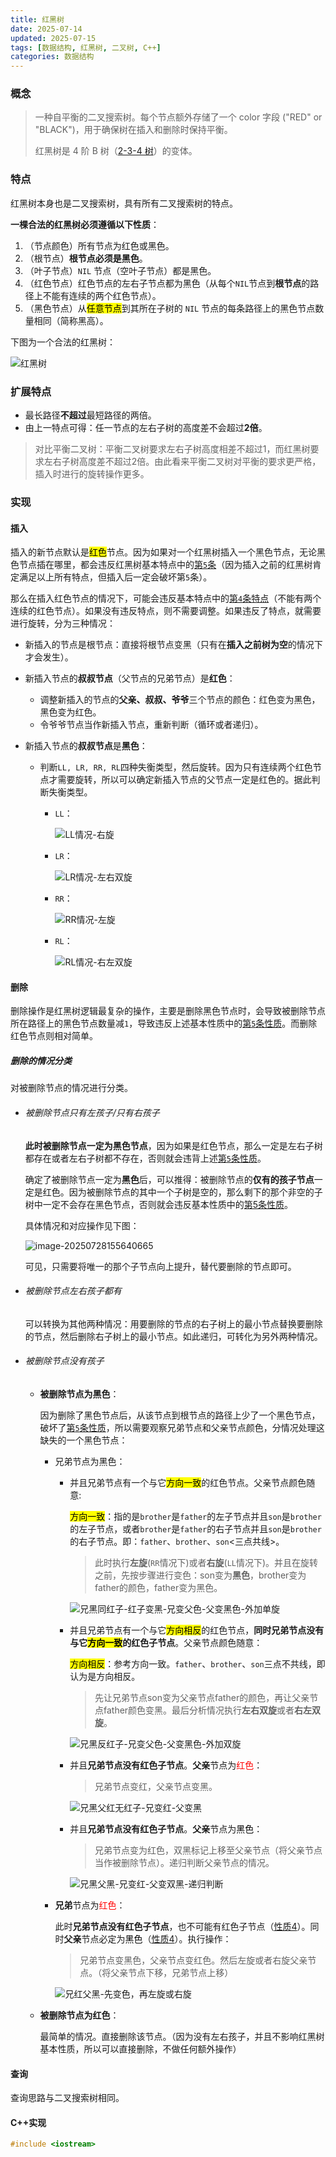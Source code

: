 ```yaml
---
title: 红黑树
date: 2025-07-14
updated: 2025-07-15
tags: [数据结构, 红黑树, 二叉树, C++]
categories: 数据结构
---
```


### 概念

> 一种自平衡的二叉搜索树。每个节点额外存储了一个 color 字段 ("RED" or "BLACK")，用于确保树在插入和删除时保持平衡。
>
> 红黑树是 4 阶 B 树（[2-3-4 树](https://oi-wiki.org/ds/2-3-4-tree/)）的变体。

### 特点

红黑树本身也是二叉搜索树，具有所有二叉搜索树的特点。

**一棵合法的红黑树必须遵循以下性质**：

1. <a name="性质1">（节点颜色）所有节点为红色或黑色</a>。
2. <a name="性质2">（根节点）**根节点必须是黑色**</a>。
3. <a name="性质3">（叶子节点）`NIL` 节点（空叶子节点）都是黑色</a>。
4. <a name="性质4">（红色节点）红色节点的左右子节点都为黑色（从每个`NIL`节点到**根节点**的路径上不能有连续的两个红色节点）</a>。
5. <a name="性质5">（黑色节点）从<mark>任意节点</mark>到其所在子树的 `NIL` 节点的每条路径上的黑色节点数量相同（简称黑高）</a>。

下图为一个合法的红黑树：

![红黑树](https://image-1258881983.cos.ap-beijing.myqcloud.com/imageimage-20250623201450979.png)

### 扩展特点

- 最长路径**不超过**最短路径的两倍。
- 由上一特点可得：任一节点的左右子树的高度差不会超过**2倍**。

> 对比平衡二叉树：平衡二叉树要求左右子树高度相差不超过1，而红黑树要求左右子树高度差不超过2倍。由此看来平衡二叉树对平衡的要求更严格，插入时进行的旋转操作更多。

### 实现

#### 插入

插入的新节点默认是<mark>红色</mark>节点。因为如果对一个红黑树插入一个黑色节点，无论黑色节点插在哪里，都会违反红黑树基本特点中的[第`5`条](#性质5)（因为插入之前的红黑树肯定满足以上所有特点，但插入后一定会破坏第`5`条）。

那么在插入红色节点的情况下，可能会违反基本特点中的[第`4`条特点](#性质4)（不能有两个连续的红色节点）。如果没有违反特点，则不需要调整。如果违反了特点，就需要进行旋转，分为三种情况：

- 新插入的节点是根节点：直接将根节点变黑（只有在**插入之前树为空**的情况下才会发生）。

- 新插入节点的**叔叔节点**（父节点的兄弟节点）是**红色**：
  - 调整新插入的节点的**父亲、叔叔、爷爷**三个节点的颜色：红色变为黑色，黑色变为红色。
  - 令爷爷节点当作新插入节点，重新判断（循环或者递归）。
  
- 新插入节点的**叔叔节点**是**黑色**：

  - 判断`LL, LR, RR, RL`四种失衡类型，然后旋转。因为只有连续两个红色节点才需要旋转，所以可以确定新插入节点的父节点一定是红色的。据此判断失衡类型。

    - `LL`：

      ![LL情况-右旋](https://image-1258881983.cos.ap-beijing.myqcloud.com/image%E5%BE%AE%E4%BF%A1%E5%9B%BE%E7%89%87_20250727161732_25.jpg)

    - `LR`：

      ![LR情况-左右双旋](https://image-1258881983.cos.ap-beijing.myqcloud.com/image%E5%BE%AE%E4%BF%A1%E5%9B%BE%E7%89%87_20250727161726_23.jpg)

    - `RR`：
    
      ![RR情况-左旋](https://image-1258881983.cos.ap-beijing.myqcloud.com/image%E5%BE%AE%E4%BF%A1%E5%9B%BE%E7%89%87_20250727161735_26.jpg)
    
    - `RL`：
    
      ![RL情况-右左双旋](https://image-1258881983.cos.ap-beijing.myqcloud.com/image%E5%BE%AE%E4%BF%A1%E5%9B%BE%E7%89%87_20250727161716_22.jpg)


#### 删除

删除操作是红黑树逻辑最复杂的操作，主要是删除黑色节点时，会导致被删除节点所在路径上的黑色节点数量减`1`，导致违反上述基本性质中的[第`5`条性质](#性质5)。而删除红色节点则相对简单。

##### 删除的情况分类

对被删除节点的情况进行分类。

- ###### 被删除节点只有左孩子/只有右孩子

  **此时被删除节点一定为黑色节点**，因为如果是红色节点，那么一定是左右子树都存在或者左右子树都不存在，否则就会违背上述[第`5`条性质](#性质5)。

  确定了被删除节点一定为**黑色**后，可以推得：被删除节点的**仅有的孩子节点**一定是红色。因为被删除节点的其中一个子树是空的，那么剩下的那个非空的子树中一定不会存在黑色节点，否则就会违反基本性质中的[第5条性质](#性质5)。

  具体情况和对应操作见下图：

  ![image-20250728155640665](https://image-1258881983.cos.ap-beijing.myqcloud.com/imageimage-20250728155640665.png)

  可见，只需要将唯一的那个子节点向上提升，替代要删除的节点即可。

- ###### 被删除节点左右孩子都有

  可以转换为其他两种情况：用要删除的节点的右子树上的最小节点替换要删除的节点，然后删除右子树上的最小节点。如此递归，可转化为另外两种情况。

- ###### 被删除节点没有孩子

  - **被删除节点为黑色**：
  
    因为删除了黑色节点后，从该节点到根节点的路径上少了一个黑色节点，破坏了[第`5`条性质](#性质5)，所以需要观察兄弟节点和父亲节点颜色，分情况处理这缺失的一个黑色节点：
  
    - 兄弟节点为黑色：
  
      - 并且兄弟节点有一个与它<mark>方向一致</mark>的红色节点。父亲节点颜色随意:
  
        <mark>方向一致</mark>：指的是`brother`是`father`的左子节点并且`son`是`brother`的左子节点，或者`brother`是`father`的右子节点并且`son`是`brother`的右子节点。即：`father`、`brother`、`son`<三点共线>。
  
        > 此时执行**左旋**(`RR`情况下)或者**右旋**(`LL`情况下)。并且在旋转之前，先按步骤进行变色：son变为**黑色**，brother变为father的颜色，father变为黑色。
  
        ![兄黑同红子-红子变黑-兄变父色-父变黑色-外加单旋](https://image-1258881983.cos.ap-beijing.myqcloud.com/imageimage-20250729193857476.png)
  
      - 并且兄弟节点有一个与它<mark>方向相反</mark>的红色节点，**同时兄弟节点没有与它<mark>方向一致</mark>的红色子节点**。父亲节点颜色随意：
  
        <mark>方向相反</mark>：参考方向一致。`father`、`brother`、`son`三点不共线，即认为是方向相反。
  
        > 先让兄弟节点son变为父亲节点father的颜色，再让父亲节点father颜色变黑。最后分析情况执行**左右双旋**或者**右左双旋**。
  
        ![兄黑反红子-兄变父色-父变黑色-外加双旋](https://image-1258881983.cos.ap-beijing.myqcloud.com/imageimage-20250729193004686.png)
  
      - 并且**兄弟节点没有红色子节点**。**父亲**节点为<font style="background: white" color="RED">红色</font>：
  
        > 兄弟节点变红，父亲节点变黑。
  
        ![兄黑父红无红子-兄变红-父变黑](https://image-1258881983.cos.ap-beijing.myqcloud.com/imageimage-20250729230437194.png)
  
      - 并且**兄弟节点没有红色子节点**。**父亲**节点为<font style="background: white" color="BLACK">黑色</font>：
  
        > 兄弟节点变为红色，双黑标记上移至父亲节点（将父亲节点当作被删除节点）。递归判断父亲节点的情况。
  
        ![兄黑父黑-兄变红-父变双黑-递归判断](https://image-1258881983.cos.ap-beijing.myqcloud.com/imageimage-20250730001039457.png)
  
    - **兄弟**节点为<font style="background: white" color="RED">红色</font>：
  
      此时**兄弟节点没有红色子节点**，也不可能有红色子节点（[性质4](#性质4)）。同时**父亲**节点必定为<font style="background: white" color="black">黑色</font>（[性质4](#性质4)）。执行操作：
  
      > 兄弟节点变黑色，父亲节点变红色。然后左旋或者右旋父亲节点。（将父亲节点下移，兄弟节点上移）
      
      ![兄红父黑-先变色，再左旋或右旋](https://image-1258881983.cos.ap-beijing.myqcloud.com/imageimage-20250729192538724.png)
    
  - **被删除节点为红色**：
  
    最简单的情况。直接删除该节点。（因为没有左右孩子，并且不影响红黑树基本性质，所以可以直接删除，不做任何额外操作）

#### 查询

查询思路与二叉搜索树相同。

#### C++实现

```cpp
#include <iostream>


```

